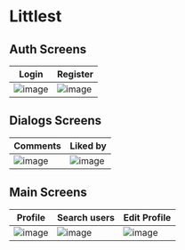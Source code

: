# Littlest

## Auth Screens
Login | Register
--- | --- 
![image](https://user-images.githubusercontent.com/18210415/128548682-5d5ef227-b20e-4afe-8249-ef9c0d82e6c3.png)| ![image](https://user-images.githubusercontent.com/18210415/128548719-735c4fd8-9a17-4699-b904-d0996933f25b.png)|

## Dialogs Screens
Comments |Liked by
--- | --- 
![image](https://user-images.githubusercontent.com/18210415/128548864-69f8a60a-21e5-47dd-9b21-23b513433b33.png) | ![image](https://user-images.githubusercontent.com/18210415/128548865-76c6f222-ed0b-4145-a4ce-4c403ba4d6f0.png) |

## Main Screens
Profile | Search users | Edit Profile
--- | --- | --- |
![image](https://user-images.githubusercontent.com/18210415/128549071-dd4be771-dbf2-4837-bafc-13b163a7c689.png)| ![image](https://user-images.githubusercontent.com/18210415/128549149-4f8f6787-0734-426a-aa63-6eef90616d33.png) | ![image](https://user-images.githubusercontent.com/18210415/128549246-f604fd18-91f9-42c7-ae27-6ccc47b32ae6.png)
